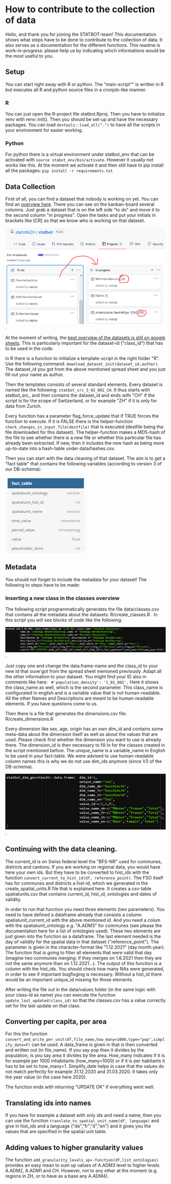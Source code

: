 # How to contribute to the collection of data

Hello, and thank you for joining the STATBOT-team! This documentation shows what steps have to be done to contribute to the collection of data. It also serves as a documentation for the different functions. This readme is work-in-progress: please help us by indicating which informations would be the most useful to you.  


## Setup

You can start right away with R or python. The "main-script"" is written in R but executes all R and python source files in a cronjob-like manner.

### R

You can just open the R-project file statbot.Rproj. Then you have to initialize renv with renv::init(). Then you should be set-up and have the necessary packages. 
You can load `devtools::load_all(".")` to have all the scripts in your environment for easier working. 

### Python

For python there is a virtual environment under statbot_env that can be activated with `source stabot_env/bin/activate`. However it usually not works like this. At the moment we activate it and then still have to pip install all the packages: `pip install -r requirements.txt`


## Data Collection

First of all, you can find a dataset that nobody is working on yet. You can find an [overview here](https://github.com/statistikZH/statbot/projects/2). There you can see on the kanban-board several columns. Just grab a dataset that is on the left side "to do" and move it to the second column "in progress". Open the tasks and put your initials in brackets like [CR] so that we know who is working on that dataset.

![Github projects](/readme_folder/img/github_projects.PNG).


At the moment of writing, the [best overview of the datasets is still on google sheets]( https://docs.google.com/spreadsheets/d/1LtExe4Kj0OVE8aGsfqLJnWiGtW6nqN1etqBBzpEDLoA/edit#gid=1224865549). This is particularly important for the dataset-id ("class_id") that has to be used in the code. 


in R there is a function to initialize a template-script in the right folder "R". Use the following command:
`download_dataset_init(dataset_id,author)`. The dataset_id you got from the above mentioned spread sheet and you just fill out your name as author.

Then the templates consists of several standard elements. Every dataset is named like the following:
`statbot_src_3_02_001_CH`. It thus starts with statbot_src_ and then contains the dataset_id and ends with "CH" if the script is for the scope of Switzerland, or for example "ZH" if it is only for data from Zurich. 

Every function has a parameter flag_force_update that if TRUE forces the function to execute. If it is FALSE there is the helper-function `check_changes_in_input_file(destfile)` that is executed (destfile being the file downloaded for this dataset). The helper-function makes a MD5-hash of the file to see whether there is a new file or whether this particular file has already been extracted. If new, then it includes the new hash as being more up-to-date into a hash-table under data/hashes.csv. 

Then you can start with the data cleaning of that dataset. The aim is to get a "fact table" that contains the following variables (according to version 3 of our DB-schema):

![Fact Table](/readme_folder/img/fact_table.PNG)

## Metadata

You should not forget to include the metadata for your dataset! The following to steps have to be made:

### Inserting a new class in the classes overview

The following script programmatically generates the file data/classes.csv that contains all the metadata about the datasets: R/create_classes.R . In this script you will see blocks of code like the following:

![Create Classes](/readme_folder/img/create_classes.PNG).

Just copy one and change the data.frame-name and the class_id to your new id that ouve'got from the spread sheet menioned previously. Adapt all the other information to your dataset. You might find your ID also in comments like here: 
 ` #'population_density': '1_01_002',`
Here it shows the class_name as well, which is the second parameter. This class_name is configurated in english and is a variable value that is not human-readable. All the other Names and Descriptions are meant to be human-readable elements. If you have questions come to us.

Then there is a file that generates the dimensions.csv file: R/create_dimensions.R

Every dimension like sex, age, origin has an own dim_id and contains some meta-data about the dimension itself as well as about the values that are used. Please check first whether the dimension you want to use is already there. The dimension_id is then necessary to fill in for the classes created in the script mentioned before. The unique_name is a variable_name in English to be used in your fact-table. We were advised to use human-readable column names this is why we do not use dim_ids anymore (since V3 of the DB-schema). 

![Create Dimensions](/readme_folder/img/create_dimensions.PNG).


## Continuing with the data cleaning. 

The current_id is on Swiss federal level the "BFS-NR" used for communes, districts and cantons. If you are working on regional data, you would have here your own ids. But they have to be converted to hist_ids with the function `convert_current_to_hist_id(df, reference_point)`. The FSO itself has for communes and districts a hist-id, which we generated in the create_spatial_units.R file that is explained here. It creates a csv-table spatialunits.csv that contains current_id, hist_id, ontologies and dates of validity.

In order to run that function you need three elements (two parameters). You need to have defined a dataframe already that consists a column spatialunit_current_id with the above mentioned id. And you need a colum with the spatialunit_ontology e.g. "A.ADM3" for communes (see please the documentation here for a list of ontologies used). These two elements are just given into the function as a dataframe. The last element needed is the day of validity for the spatial data in that dataset ("reference_point"). The parameter is given in the character-format like "1.12.2021" (day.month.year). The function that is going to filter all elements that were valid that day (imagine two communes merging: if they merges on 1.6.2021 then they are not the same anymore than on 1.12.2021...). The output of this function is a column with the hist_ids. You should check how many NAs were generated, in order to see if important bugfixging is necessary. Without a hist_id there would be an important unique_id missing for those elements. 

After writing the file out in the data/values folder (in the same logic with your class-id as name) you can execute the function `update_last_updated(class_id)` so that the classes.csv has a value correctly set for the last update on that class. 

## Converting per capita, per area
For this the function `convert_and_write_per_unit(df,file_name,how_many=1000,type="pop",simplify_date=F)` can be used. A data_frame is given in that is then converted and written out (in file_name). If you say pop then it divides by the population, is you say area it divides by the area. How_many indicates if it is for example per 1000 inhabitants (how_many=1000) or if it is per habitants it has to be set to how_many=1. Simplify_date helps in case that the values do not match perfectly for example 31.12.2020 and 31.03.2020. It takes only the year value (in the case here 2020).

The function ends with returning "UPDATE OK" if everything went well. 


## Translating ids into names
If you have for example a dataset with only ids and need a name, then you can use the function  `translate_to_spatial_unit_name(df, language)` and give in hist_ids and a language ("de","fr","it","en") and it gives you the values that are specified in the spatial unit table. 

## Adding values to higher granularity values

The function `add_granularity_levels_up<-function(df,list_ontologies)` provides an easy mean to sum up values of A.ADM3 level to higher levels A.ADM2, A.ADM1 and CH. However, not to any other at the moment (e.g. regions in ZH, or to have as a base any A.ADM4).






